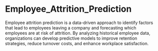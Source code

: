 # Employee_Attrition_Prediction
Employee attrition prediction is a data-driven approach to identify factors that lead to employees leaving a company and forecasting which employees are at risk of attrition. By analyzing historical employee data, organizations can develop predictive models to improve retention strategies, reduce turnover costs, and enhance workplace satisfaction.
